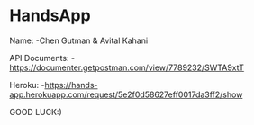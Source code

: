 # HandsApp

Name:
-Chen Gutman & Avital Kahani

API Documents:
-https://documenter.getpostman.com/view/7789232/SWTA9xtT

Heroku:
-https://hands-app.herokuapp.com/request/5e2f0d58627eff0017da3ff2/show

GOOD LUCK:)
